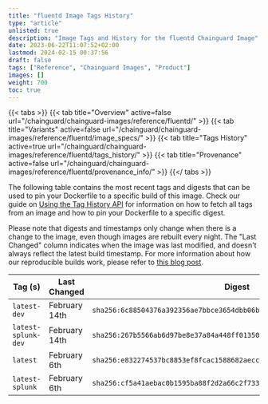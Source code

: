 ```yaml
---
title: "fluentd Image Tags History"
type: "article"
unlisted: true
description: "Image Tags and History for the fluentd Chainguard Image"
date: 2023-06-22T11:07:52+02:00
lastmod: 2024-02-15 00:37:56
draft: false
tags: ["Reference", "Chainguard Images", "Product"]
images: []
weight: 700
toc: true
---
```


{{< tabs >}}
{{< tab title="Overview" active=false url="/chainguard/chainguard-images/reference/fluentd/" >}}
{{< tab title="Variants" active=false url="/chainguard/chainguard-images/reference/fluentd/image_specs/" >}}
{{< tab title="Tags History" active=true url="/chainguard/chainguard-images/reference/fluentd/tags_history/" >}}
{{< tab title="Provenance" active=false url="/chainguard/chainguard-images/reference/fluentd/provenance_info/" >}}
{{</ tabs >}}

The following table contains the most recent tags and digests that can be used to pin your Dockerfile to a specific build of this image. Check our guide on [Using the Tag History API](/chainguard/chainguard-images/using-the-tag-history-api/) for information on how to fetch all tags from an image and how to pin your Dockerfile to a specific digest.

Please note that digests and timestamps only change when there is a change to the image, even though images are rebuilt every night. The "Last Changed" column indicates when the image was last modified, and doesn't always reflect the latest build timestamp. For more information about how our reproducible builds work, please refer to [this blog post](https://www.chainguard.dev/unchained/reproducing-chainguards-reproducible-image-builds).

| Tag (s)              | Last Changed  | Digest                                                                    |
|----------------------|---------------|---------------------------------------------------------------------------|
|  `latest-dev`        | February 14th | `sha256:6c88504376a392356ae7bbce3654dbb06b2202c5e9d81f4e330512c2c5459c05` |
|  `latest-splunk-dev` | February 14th | `sha256:267b5566ab6d97be8e37a84a448ff01350b8114822aefc77b29245c3880d8d80` |
|  `latest`            | February 6th  | `sha256:e832274537bc8853ef8fcac1588682aecce4c6778e9311a877db2251478c04d2` |
|  `latest-splunk`     | February 6th  | `sha256:cf5a41aebac0b1595ba88f2d2a66c2f733b106db598c574670b2153eebba51f6` |

